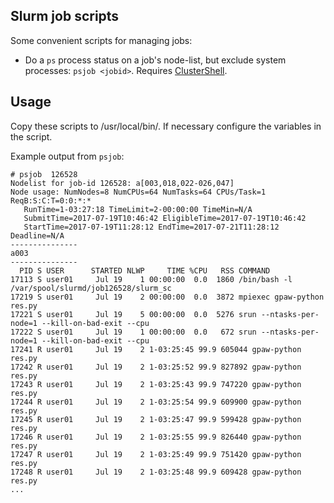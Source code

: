 Slurm job scripts
-----------------

Some convenient scripts for managing jobs:

* Do a ```ps``` process status on a job's node-list, but exclude system processes: ```psjob <jobid>```.
  Requires [ClusterShell](https://clustershell.readthedocs.io/en/latest/intro.html).

Usage
-----

Copy these scripts to /usr/local/bin/.
If necessary configure the variables in the script.

Example output from ```psjob```:

```
# psjob  126528
Nodelist for job-id 126528: a[003,018,022-026,047]
Node usage: NumNodes=8 NumCPUs=64 NumTasks=64 CPUs/Task=1 ReqB:S:C:T=0:0:*:*
   RunTime=1-03:27:18 TimeLimit=2-00:00:00 TimeMin=N/A
   SubmitTime=2017-07-19T10:46:42 EligibleTime=2017-07-19T10:46:42
   StartTime=2017-07-19T11:28:12 EndTime=2017-07-21T11:28:12 Deadline=N/A
---------------
a003
---------------
  PID S USER      STARTED NLWP     TIME %CPU   RSS COMMAND
17113 S user01     Jul 19    1 00:00:00  0.0  1860 /bin/bash -l /var/spool/slurmd/job126528/slurm_sc
17219 S user01     Jul 19    2 00:00:00  0.0  3872 mpiexec gpaw-python res.py
17221 S user01     Jul 19    5 00:00:00  0.0  5276 srun --ntasks-per-node=1 --kill-on-bad-exit --cpu
17222 S user01     Jul 19    1 00:00:00  0.0   672 srun --ntasks-per-node=1 --kill-on-bad-exit --cpu
17241 R user01     Jul 19    2 1-03:25:45 99.9 605044 gpaw-python res.py
17242 R user01     Jul 19    2 1-03:25:52 99.9 827892 gpaw-python res.py
17243 R user01     Jul 19    2 1-03:25:43 99.9 747220 gpaw-python res.py
17244 R user01     Jul 19    2 1-03:25:54 99.9 609900 gpaw-python res.py
17245 R user01     Jul 19    2 1-03:25:47 99.9 599428 gpaw-python res.py
17246 R user01     Jul 19    2 1-03:25:55 99.9 826440 gpaw-python res.py
17247 R user01     Jul 19    2 1-03:25:49 99.9 751420 gpaw-python res.py
17248 R user01     Jul 19    2 1-03:25:48 99.9 609428 gpaw-python res.py
...

```
